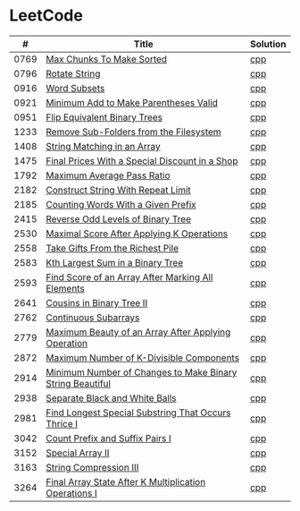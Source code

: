# LeetCode

| # | Title | Solution |
|---| ----- | -------- |
|0769|[Max Chunks To Make Sorted](https://leetcode.com/problems/max-chunks-to-make-sorted/description/)|[cpp](Solutions/../Solutions/769_Max_Chunks_To_Make_Sorted.cpp)|
|0796|[Rotate String](https://leetcode.com/problems/rotate-string/description/)|[cpp](Solutions/../Solutions/796_Rotate_String.cpp)|
|0916|[Word Subsets](https://leetcode.com/problems/word-subsets/description/)|[cpp](Solutions/../Solutions/916_Word_Subsets.cpp)|
|0921|[Minimum Add to Make Parentheses Valid](https://leetcode.com/problems/minimum-add-to-make-parentheses-valid/description/)|[cpp](Solutions/../Solutions/921_Minimum_Add_to_Make_Parentheses_Valid.cpp)|
|0951|[Flip Equivalent Binary Trees](https://leetcode.com/problems/flip-equivalent-binary-trees/description/)|[cpp](Solutions/../Solutions/951_Flip_Equivalent_Binary_Trees.cpp)|
|1233|[Remove Sub-Folders from the Filesystem](https://leetcode.com/problems/remove-sub-folders-from-the-filesystem/description/)|[cpp](Solutions/../Solutions/1233_Remove_Sub-Folders_from_the_Filesystem.cpp)|
|1408|[String Matching in an Array](https://leetcode.com/problems/string-matching-in-an-array/description/)|[cpp](Solutions/../Solutions/1408_String_Matching_in_an_Array.cpp)|
|1475|[Final Prices With a Special Discount in a Shop](https://leetcode.com/problems/final-prices-with-a-special-discount-in-a-shop/description/)|[cpp](Solutions/../Solutions/1475_Final_Prices_With_a_Special_Discount_in_a_Shop.cpp)|
|1792|[Maximum Average Pass Ratio](https://leetcode.com/problems/maximum-average-pass-ratio/description/)|[cpp](Solutions/../Solutions/1792_Maximum_Average_Pass_Ratio.cpp)|
|2182|[Construct String With Repeat Limit](https://leetcode.com/problems/construct-string-with-repeat-limit/description/)|[cpp](Solutions/../Solutions/2182_Construct_String_With_Repeat_Limit.cpp)|
|2185|[Counting Words With a Given Prefix](https://leetcode.com/problems/counting-words-with-a-given-prefix/description/)|[cpp](Solutions/../Solutions/2185_Counting_Words_With_a_Given_Prefix.cpp)|
|2415|[Reverse Odd Levels of Binary Tree](https://leetcode.com/problems/reverse-odd-levels-of-binary-tree/description/)|[cpp](Solutions/../Solutions/2415_Reverse_Odd_Levels_of_Binary_Tree.cpp)|
|2530|[Maximal Score After Applying K Operations](https://leetcode.com/problems/maximal-score-after-applying-k-operations/description/)|[cpp](Solutions/../Solutions/2530_Maximal_Score_After_Applying_K_Operations.cpp)|
|2558|[Take Gifts From the Richest Pile](https://leetcode.com/problems/take-gifts-from-the-richest-pile/description/)|[cpp](Solutions/../Solutions/2558_Take_Gifts_From_the_Richest_Pile.cpp)|
|2583|[Kth Largest Sum in a Binary Tree](https://leetcode.com/problems/kth-largest-sum-in-a-binary-tree/description/)|[cpp](Solutions/../Solutions/2583_Kth_Largest_Sum_in_a_Binary_Tree.cpp)|
|2593|[Find Score of an Array After Marking All Elements](https://leetcode.com/problems/find-score-of-an-array-after-marking-all-elements/description/)|[cpp](Solutions/../Solutions/2593_Find_Score_of_an_Array_After_Marking_All_Elements.cpp)|
|2641|[Cousins in Binary Tree II](https://leetcode.com/problems/cousins-in-binary-tree-ii/description/)|[cpp](Solutions/../Solutions/2641_Cousins_in_Binary_Tree_II.cpp)|
|2762|[Continuous Subarrays](https://leetcode.com/problems/continuous-subarrays/description/)|[cpp](Solutions/../Solutions/2762_Continuous_Subarrays.cpp)|
|2779|[Maximum Beauty of an Array After Applying Operation](https://leetcode.com/problems/maximum-beauty-of-an-array-after-applying-operation/description/)|[cpp](Solutions/../Solutions/2779_Maximum_Beauty_of_an_Array_After_Applying_Operation.cpp)|
|2872|[Maximum Number of K-Divisible Components](https://leetcode.com/problems/maximum-number-of-k-divisible-components/description/)|[cpp](Solutions/../Solutions/2872_Maximum_Number_of_K-Divisible_Components.cpp)|
|2914|[Minimum Number of Changes to Make Binary String Beautiful](https://leetcode.com/problems/minimum-number-of-changes-to-make-binary-string-beautiful/description/)|[cpp](Solutions/../Solutions/2914_Minimum_Number_of_Changes_to_Make_Binary_String_Beautiful.cpp)|
|2938|[Separate Black and White Balls](https://leetcode.com/problems/separate-black-and-white-balls/description/)|[cpp](Solutions/../Solutions/2938_Separate_Black_and_White_Balls.cpp)|
|2981|[Find Longest Special Substring That Occurs Thrice I](https://leetcode.com/problems/find-longest-special-substring-that-occurs-thrice-i/description/)|[cpp](Solutions/../Solutions/2981_Find_Longest_Special_Substring_That_Occurs_Thrice_I.cpp)|
|3042|[Count Prefix and Suffix Pairs I](https://leetcode.com/problems/count-prefix-and-suffix-pairs-i/description/)|[cpp](Solutions/../Solutions/3042_Count_Prefix_and_Suffix_Pairs_I.cpp)|
|3152|[Special Array II](https://leetcode.com/problems/special-array-ii/description/)|[cpp](Solutions/../Solutions/3152_Special_Array_II.cpp)|
|3163|[String Compression III](https://leetcode.com/problems/string-compression-iii/description/)|[cpp](Solutions/../Solutions/3163_String_Compression_III.cpp)|
|3264|[Final Array State After K Multiplication Operations I](https://leetcode.com/problems/final-array-state-after-k-multiplication-operations-i/description/)|[cpp](Solutions/../Solutions/3264_Final_Array_State_After_K_Multiplication_Operations_I.cpp)|
